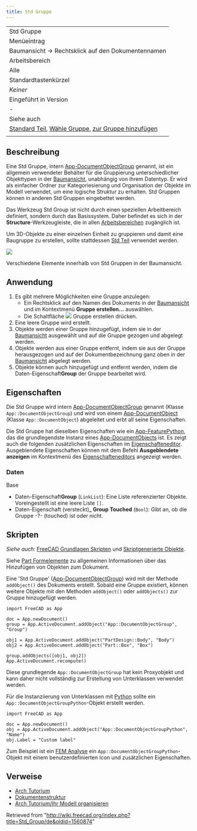 ```yaml
---
title: Std Gruppe
---
```


|                                                                                                                                                                                |
| ------------------------------------------------------------------------------------------------------------------------------------------------------------------------------ |
| Std Gruppe                                                                                                                                                                     |
| Menüeintrag                                                                                                                                                                    |
| Baumansicht → Rechtsklick auf den Dokumentennamen                                                                                                                              |
| Arbeitsbereich                                                                                                                                                                 |
| Alle                                                                                                                                                                           |
| Standardtastenkürzel                                                                                                                                                           |
| _Keiner_                                                                                                                                                                       |
| Eingeführt in Version                                                                                                                                                          |
| -                                                                                                                                                                              |
| Siehe auch                                                                                                                                                                     |
| [Standard Teil](/Std_Part/de "Std Part/de"), [Wähle Gruppe](/Draft_SelectGroup/de "Draft SelectGroup/de"), [zur Gruppe hinzufügen](/Draft_AddToGroup/de "Draft AddToGroup/de") |
|                                                                                                                                                                                |

## Beschreibung

Eine Std Gruppe, intern [App-DocumentObjectGroup](/App_DocumentObjectGroup/de "App DocumentObjectGroup/de") genannt, ist ein allgemein verwendeter Behälter für die Gruppierung unterschiedlicher Objekttypen in der [Baumansicht](/Tree_view/de "Tree view/de"), unabhängig von ihrem Datentyp. Er wird als einfacher Ordner zur Kategoriesierung und Organisation der Objekte im Modell verwendet, um eine logische Struktur zu erhalten. Std Gruppen können in anderen Std Gruppen eingebettet werden.

Das Werkzeug Std Group ist nicht durch einen speziellen Arbeitbereich definiert, sondern durch das Basissystem. Daher befindet es sich in der **Structure**-Werkzeugleiste, die in allen [Arbeitsbereichen](/Workbenches/de "Workbenches/de") zugänglich ist.

Um 3D-Objekte zu einer einzelnen Einheit zu gruppieren und damit eine Baugruppe zu erstellen, sollte stattdessen [Std Teil](/Std_Part/de "Std Part/de") verwendet werden.

![](/images/Std_Group_example.png)

Verschiedene Elemente innerhalb von Std Gruppen in der Baumansicht.

## Anwendung

1. Es gibt mehrere Möglichkeiten eine Gruppe anzulegen:
   - Ein Rechtsklick auf den Namen des Dokuments in der [Baumansicht](/Tree_view/de "Tree view/de") und im Kontextmenü **Gruppe erstellen...** auswählen.
   - Die Schaltfläche ![](/images/Std_Group.svg) Gruppe erstellen drücken.
2. Eine leere Gruppe wird erstellt.
3. Objekte werden einer Gruppe hinzugefügt, indem sie in der [Baumansicht](/Tree_view/de "Tree view/de") ausgewählt und auf die Gruppe gezogen und abgelegt werden.
4. Objekte werden aus einer Gruppe entfernt, indem sie aus der Gruppe herausgezogen und auf der Dokumentbezeichnung ganz oben in der [Baumansicht](/Tree_view/de "Tree view/de") abgelegt werden.
5. Objekte können auch hinzugefügt und entfernt werden, indem die Daten-Eigenschaft**Group** der Gruppe bearbeitet wird.

## Eigenschaften

Die Std Gruppe wird intern [App-DocumentObjectGroup](/App_DocumentObjectGroup/de "App DocumentObjectGroup/de") genannt (Klasse `App::DocumentObjectGroup`) und wird von einem [App-DocumentObject](/App_DocumentObject/de "App DocumentObject/de") (Klasse `App::DocumentObject`) abgeleitet und erbt all seine Eigenschaften.

Die Std Gruppe hat dieselben Eigenschaften wie ein [App-FeaturePython](/App_FeaturePython/de#Eigenschaften "App FeaturePython/de"), das die grundlegendste Instanz eines [App-DocumentObjects](/App_DocumentObject/de "App DocumentObject/de") ist. Es zeigt auch die folgenden zusätzlichen Eigenschaften im [Eigenschafteneditor](/Property_editor/de "Property editor/de"). Ausgeblendete Eigenschaften können mit dem Befehl **Ausgeblendete anzeigen** im Kontextmenü des [Eigenschafteneditors](/Property_editor/de "Property editor/de") angezeigt werden.

### Daten

Base

- Daten-Eigenschaft**Group** (`LinkList`): Eine Liste referenzierter Objekte. Voreingestellt ist eine leere Liste `[]`.
- Daten-Eigenschaft (versteckt)**\_ Group Touched** (`Bool`): Gibt an, ob die Gruppe -?- (touched) ist oder nicht.

## Skripten

_Siehe auch:_ [FreeCAD Grundlagen Skripten](/FreeCAD_Scripting_Basics/de "FreeCAD Scripting Basics/de") und [Skriptgenerierte Objekte](/Scripted_objects/de "Scripted objects/de").

Siehe [Part Formelemente](/Part_Feature/de "Part Feature/de") zu allgemeinen Informationen über das Hinzufügen von Objekten zum Dokument.

Eine 'Std Gruppe' ([App-DocumentObjectGroup](/App_DocumentObjectGroup/de "App DocumentObjectGroup/de")) wird mit der Methode `addObject()` des Dokuments erstellt. Sobald eine Gruppe existiert, können weitere Objekte mit den Methoden `addObject()` oder `addObjects()` zur Gruppe hinzugefügt werden.

```
import FreeCAD as App

doc = App.newDocument()
group = App.ActiveDocument.addObject("App::DocumentObjectGroup", "Group")

obj1 = App.ActiveDocument.addObject("PartDesign::Body", "Body")
obj2 = App.ActiveDocument.addObject("Part::Box", "Box")

group.addObjects([obj1, obj2])
App.ActiveDocument.recompute()

```

Diese grundlegende `App::DocumentObjectGroup` hat kein Proxyobjekt und kann daher nicht vollständig zur Erstellung von Unterklassen verwendet werden.

Für die Instanziierung von Unterklassen mit [Python](/Python/de "Python/de") sollte ein `App::DocumentObjectGroupPython`-Objekt erstellt werden.

```
import FreeCAD as App

doc = App.newDocument()
obj = App.ActiveDocument.addObject("App::DocumentObjectGroupPython", "Name")
obj.Label = "Custom label"

```

Zum Beispiel ist ein [FEM Analyse](/FEM_Analysis/de "FEM Analysis/de") ein `App::DocumentObjectGroupPython`-Objekt mit einem benutzerdefinierten Icon und zusätzlichen Eigenschaften.

## Verweise

- [Arch Tutorium](/Arch_tutorial/de#Organizing_your_model "Arch tutorial/de")
- [Dokumentenstruktur](/Document_structure/de "Document structure/de")
- [Arch Tutorium/Ihr Modell organisieren](http://www.freecadweb.org/wiki/index.php?title=Arch_tutorial/de#Ihr_Modell_organisieren)

Retrieved from "<http://wiki.freecad.org/index.php?title=Std_Group/de&oldid=1560874>"
